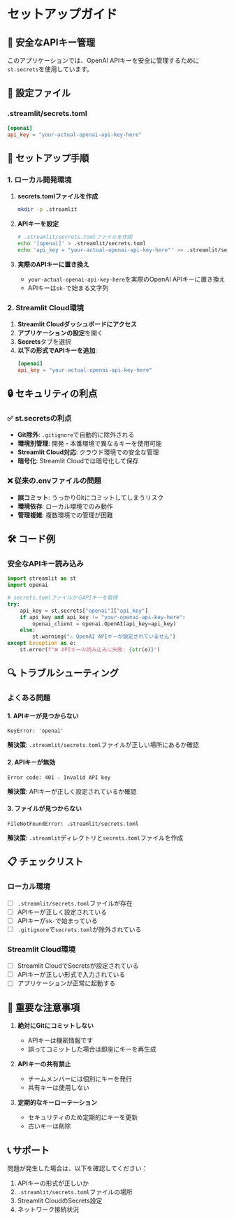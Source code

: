 # セットアップガイド

## 🔐 安全なAPIキー管理

このアプリケーションでは、OpenAI APIキーを安全に管理するために`st.secrets`を使用しています。

## 📁 設定ファイル

### .streamlit/secrets.toml
```toml
[openai]
api_key = "your-actual-openai-api-key-here"
```

## 🚀 セットアップ手順

### 1. ローカル開発環境

1. **secrets.tomlファイルを作成**
   ```bash
   mkdir -p .streamlit
   ```

2. **APIキーを設定**
   ```bash
   # .streamlit/secrets.tomlファイルを作成
   echo '[openai]' > .streamlit/secrets.toml
   echo 'api_key = "your-actual-openai-api-key-here"' >> .streamlit/secrets.toml
   ```

3. **実際のAPIキーに置き換え**
   - `your-actual-openai-api-key-here`を実際のOpenAI APIキーに置き換え
   - APIキーは`sk-`で始まる文字列

### 2. Streamlit Cloud環境

1. **Streamlit Cloudダッシュボードにアクセス**
2. **アプリケーションの設定**を開く
3. **Secrets**タブを選択
4. **以下の形式でAPIキーを追加**:
   ```toml
   [openai]
   api_key = "your-actual-openai-api-key-here"
   ```

## 🔒 セキュリティの利点

### ✅ st.secretsの利点
- **Git除外**: `.gitignore`で自動的に除外される
- **環境別管理**: 開発・本番環境で異なるキーを使用可能
- **Streamlit Cloud対応**: クラウド環境での安全な管理
- **暗号化**: Streamlit Cloudでは暗号化して保存

### ❌ 従来の.envファイルの問題
- **誤コミット**: うっかりGitにコミットしてしまうリスク
- **環境依存**: ローカル環境でのみ動作
- **管理複雑**: 複数環境での管理が困難

## 🛠️ コード例

### 安全なAPIキー読み込み
```python
import streamlit as st
import openai

# secrets.tomlファイルからAPIキーを取得
try:
    api_key = st.secrets["openai"]["api_key"]
    if api_key and api_key != "your-openai-api-key-here":
        openai_client = openai.OpenAI(api_key=api_key)
    else:
        st.warning("⚠️ OpenAI APIキーが設定されていません")
except Exception as e:
    st.error(f"❌ APIキーの読み込みに失敗: {str(e)}")
```

## 🔍 トラブルシューティング

### よくある問題

#### 1. APIキーが見つからない
```
KeyError: 'openai'
```
**解決策**: `.streamlit/secrets.toml`ファイルが正しい場所にあるか確認

#### 2. APIキーが無効
```
Error code: 401 - Invalid API key
```
**解決策**: APIキーが正しく設定されているか確認

#### 3. ファイルが見つからない
```
FileNotFoundError: .streamlit/secrets.toml
```
**解決策**: `.streamlit`ディレクトリと`secrets.toml`ファイルを作成

## 📋 チェックリスト

### ローカル環境
- [ ] `.streamlit/secrets.toml`ファイルが存在
- [ ] APIキーが正しく設定されている
- [ ] APIキーが`sk-`で始まっている
- [ ] `.gitignore`で`secrets.toml`が除外されている

### Streamlit Cloud環境
- [ ] Streamlit CloudでSecretsが設定されている
- [ ] APIキーが正しい形式で入力されている
- [ ] アプリケーションが正常に起動する

## 🚨 重要な注意事項

1. **絶対にGitにコミットしない**
   - APIキーは機密情報です
   - 誤ってコミットした場合は即座にキーを再生成

2. **APIキーの共有禁止**
   - チームメンバーには個別にキーを発行
   - 共有キーは使用しない

3. **定期的なキーローテーション**
   - セキュリティのため定期的にキーを更新
   - 古いキーは削除

## 📞 サポート

問題が発生した場合は、以下を確認してください：
1. APIキーの形式が正しいか
2. `.streamlit/secrets.toml`ファイルの場所
3. Streamlit CloudのSecrets設定
4. ネットワーク接続状況 